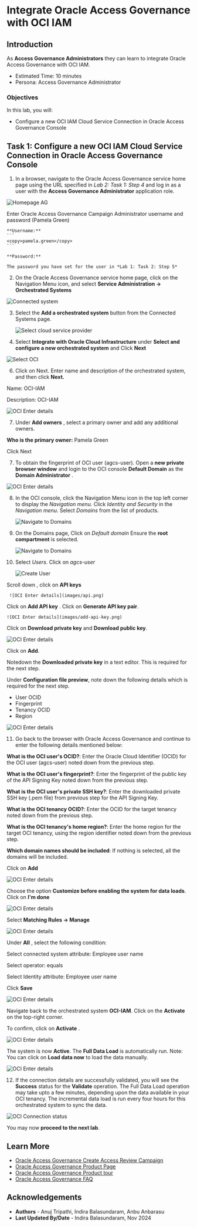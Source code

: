 # Integrate Oracle Access Governance with OCI IAM 

## Introduction

As **Access Governance Administrators** they can learn to integrate Oracle Access Governance with OCI IAM. 

* Estimated Time: 10 minutes
* Persona: Access Governance Administrator

### Objectives

In this lab, you will:

* Configure a new OCI IAM Cloud Service Connection in Oracle Access Governance Console


## Task 1: Configure a new OCI IAM Cloud Service Connection in Oracle Access Governance Console


1.  In a browser, navigate to the Oracle Access Governance service home page using the URL specified in *Lab 2: Task 1: Step 4* and log in as a user with the **Access Governance Administrator** application role. 

   ![Homepage AG](images/ag-home.png)

  Enter Oracle Access Governance Campaign Administrator username and password (Pamela Green)

    **Username:**
    ```
    <copy>pamela.green</copy>
    ```

    **Password:**
    
    The password you have set for the user in *Lab 1: Task 2: Step 5*
    

2.  On the Oracle Access Governance service home page, click on the Navigation Menu icon, and select **Service Administration → Orchestrated Systems**

   ![Connected system](images/navigate-orchestrated-system.png)

3. Select the **Add a orchestrated system** button from the Connected Systems page.

      ![Select cloud service provider](images/add-system.png)

4. Select **Integrate with Oracle Cloud Infrastructure** under **Select and configure a new orchestrated system** and Click **Next**

  ![Select OCI](images/select-oci-iam-system.png)

6. Click on Next. Enter name  and description of the orchestrated system, and then click **Next.**

  Name: OCI-IAM
  
  Description: OCI-IAM

  ![OCI Enter details](images/oci-the-system.png)

7. Under **Add owners** , select a primary owner and add any additional owners. 

  **Who is the primary owner:** Pamela Green

  Click Next
   

7. To obtain the fingerprint of OCI user (agcs-user). Open a **new private browser window** and login to the OCI console **Default Domain** as the **Domain Administrator** .

  ![OCI Enter details](images/enter-data.png)


8. In the OCI console, click the Navigation Menu icon in the top left corner to display the *Navigation menu.* Click *Identity and Security* in the *Navigation menu*. Select *Domains* from the list of products.

    ![Navigate to Domains](images/navigate-domains.png)

9. On the Domains page, Click on *Default domain* 
   Ensure the **root compartment** is selected. 

    ![Navigate to Domains](images/default-domain.png)

10. Select *Users*. Click on *agcs-user*

    ![Create User](images/select-users.png)
  
  
   Scroll down , click on **API keys**


     ![OCI Enter details](images/api.png)

  Click on **Add API key** . Click on **Generate API key pair**. 
  
    ![OCI Enter details](images/add-api-key.png)
  
  Click on **Download private key** and **Download public key**. 

  ![OCI Enter details](images/click-add.png)
  
  Click on **Add**. 

  Notedown the **Downloaded private key** in a text editor. This is required for the next step. 


  Under **Configuration file preview**, note down the following details which is required for the next step. 

  - User OCID
  - Fingerprint 
  - Tenancy OCID 
  - Region 

  ![OCI Enter details](images/config-file.png)

11. Go back to the browser with Oracle Access Governance and continue to  enter the following details mentioned below: 

  **What is the OCI user's OCID?**: Enter the Oracle Cloud Identifier (OCID) for the OCI user (agcs-user) noted down from the previous step. 

  **What is the OCI user's fingerprint?**: Enter the fingerprint of the public key of the API   Signing Key  noted down from the previous step.

  **What is the OCI user's private SSH key?**: Enter the downloaded private SSH key (.pem file) from previous step for the API Signing Key. 


  **What is the OCI tenancy OCID?**: Enter the OCID for the target tenancy  noted down from the previous step.

  **What is the OCI tenancy's home region?**: Enter the home region for the target OCI tenancy, using the region identifier noted down from the previous step.

  **Which domain names should be included**: If nothing is selected, all the domains will be included. 

  Click on **Add**

  ![OCI Enter details](images/configure-connected-system.png)

  Choose the option **Customize before enabling the system for data loads**. Click on **I'm done** 

  ![OCI Enter details](images/customize-data-load.png)

  Select **Matching Rules -> Manage**

  ![OCI Enter details](images/matching-rule-select.png)

  Under **All** , select the following condition:

  Select connected system attribute: Employee user name

  Select operator: equals

  Select Identity attribute: Employee user name

  Click **Save**

  ![OCI Enter details](images/username-match-rule.png)

  Navigate back to the orchestrated system **OCI-IAM**. Click on the **Activate** on the top-right corner. 

  To confirm, click on **Activate** .

  ![OCI Enter details](images/activate-oci-system.png)


  The system is now **Active**. The **Full Data Load** is automatically run. Note: You can click on **Load data now** to load the data manually. 

  ![OCI Enter details](images/load-the-data.png)


12. If the connection details are successfully validated, you will see the **Success** status for the **Validate** operation. The Full Data Load operation may take upto a few minutes, depending upon the data available in your OCI tenancy. The incremental data load is run every four hours for this orchestrated system to sync the data.

  ![OCI Connection status](images/oci-connection-status.png)


  You may now **proceed to the next lab**. 

## Learn More

* [Oracle Access Governance Create Access Review Campaign](https://docs.oracle.com/en/cloud/paas/access-governance/pdapg/index.html)
* [Oracle Access Governance Product Page](https://www.oracle.com/security/cloud-security/access-governance/)
* [Oracle Access Governance Product tour](https://www.oracle.com/webfolder/s/quicktours/paas/pt-sec-access-governance/index.html)
* [Oracle Access Governance FAQ](https://www.oracle.com/security/cloud-security/access-governance/faq/)

## Acknowledgements
* **Authors** - Anuj Tripathi, Indira Balasundaram, Anbu Anbarasu 
* **Last Updated By/Date** - Indira Balasundaram, Nov 2024